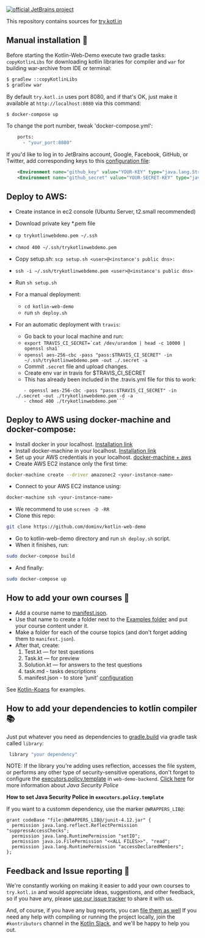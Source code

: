 [![official JetBrains project](http://jb.gg/badges/official.svg)](https://confluence.jetbrains.com/display/ALL/JetBrains+on+GitHub)

This repository contains sources for [try.kotl.in]( http://try.kotlinlang.org/)

## Manual installation :whale:
Before starting the Kotlin-Web-Demo execute two gradle tasks: `copyKotlinLibs` for downloading kotlin libraries for compiler and 
`war` for building war-archive from IDE or terminal: 
```bash
$ gradlew ::copyKotlinLibs
$ gradlew war
```

By default `try.kotl.in` uses port 8080, and if that's OK, just make it available at `http://localhost:8080` via this command:

```bash
$ docker-compose up
```

To change the port number, tweak 'docker-compose.yml':

```bash
    ports:
      - "your_port:8080"
```

If you'd like to log in to JetBrains account, Google, Facebook, GitHub, or Twitter, add corresponding keys to
this [configuration file](https://github.com/JetBrains/kotlin-web-demo/blob/master/docker/frontend/conf/Catalina/localhost/ROOT.xml):

```xml
    <Environment name="github_key" value="YOUR-KEY" type="java.lang.String" override="false"/>
    <Environment name="github_secret" value="YOUR-SECRET-KEY" type="java.lang.String" override="false"/>
```
## Deploy to AWS:

- Create instance in ec2 console (Ubuntu Server, t2.small recommended)
- Download private key *.pem file
- ```cp trykotlinwebdemo.pem ~/.ssh```
- ```chmod 400 ~/.ssh/trykotlinwebdemo.pem```
- Copy setup.sh: ```scp setup.sh <user>@<instance's public dns>:```
- ```ssh -i ~/.ssh/trykotlinwebdemo.pem <user>@<instance's public dns>```
- Run ```sh setup.sh```

- For a manual deployment:
    - ```cd kotlin-web-demo```
    - run ```sh deploy.sh```

- For an automatic deployment with `travis`:
    - Go back to your local machine and run:
    - ```export TRAVIS_CI_SECRET=`cat /dev/urandom | head -c 10000 | openssl sha1` ```
    - ```openssl aes-256-cbc -pass "pass:$TRAVIS_CI_SECRET" -in ~/.ssh/trykotlinwebdemo.pem -out ./.secret -a```
    - Commit `.secret` file and upload changes.
    - Create env var in travis for $TRAVIS_CI_SECRET
    - This has already been included in the .travis.yml file for this to work:
    ```before_script
       - openssl aes-256-cbc -pass "pass:$TRAVIS_CI_SECRET" -in ./.secret -out ./trykotlinwebdemo.pem -d -a
       - chmod 400 ./trykotlinwebdemo.pem```

## Deploy to AWS using docker-machine and docker-compose:

 - Install docker in your localhost. [Installation link](https://docs.docker.com/engine/installation/)
 - Install docker-machine in your localhost. [Installation link](https://docs.docker.com/machine/install-machine/)
 - Set up your AWS credentials in your localhost. [docker-machine + aws](https://docs.docker.com/machine/drivers/aws/)
 - Create AWS EC2 instance only the first time:
 ```bash
docker-machine create --driver amazonec2 <your-instance-name>
 ```
 - Connect to your AWS EC2 instance using:
```bash
docker-machine ssh <your-instance-name>
```
 - We recommend to use ```screen -D -RR```
 - Clone this repo:
```bash
git clone https://github.com/dominv/kotlin-web-demo
```
 - Go to kotlin-web-demo directory and run ```sh deploy.sh``` script.
 - When it finishes, run:
```bash
sudo docker-compose build
```
 - And finally:
 ```bash
 sudo docker-compose up
 ```

## How to add your own courses :memo:


  - Add a course name to [manifest.json](https://github.com/JetBrains/kotlin-web-demo/tree/master/kotlin.web.demo.server/examples).
  - Use that name to create a folder next to the [Examples folder](https://github.com/JetBrains/kotlin-web-demo/tree/master/kotlin.web.demo.server/examples)
  and put your course content under it.
  - Make a folder for each of the course topics (and don't forget adding them to `manifest.json`).
  - After that, create:
     1. Test.kt — for test questions
     2. Task.kt — for preview
     3. Solution.kt — for answers to the test questions
     4. task.md - tasks descriptions
     5. manifest.json - to store 'junit' [configuration](https://github.com/JetBrains/kotlin-web-demo/blob/master/kotlin.web.demo.server/examples/Kotlin%20Koans/Introduction/Hello%2C%20world!/manifest.json)

   See [Kotlin-Koans](https://github.com/JetBrains/kotlin-web-demo/tree/master/kotlin.web.demo.server/examples/Kotlin%20Koans) for examples.

## How to add your dependencies to kotlin compiler :books:

Just put whatever you need as dependencies to [gradle.build](https://github.com/JetBrains/kotlin-web-demo/blob/master/versions/1.1.60/build.gradle) via gradle task called `library`:

```gradle
 library "your dependency"
```

NOTE: If the library you're adding uses reflection, accesses the file system, or performs any other type of security-sensitive operations, don't forget to
configure the [executors.policy.template](https://github.com/JetBrains/kotlin-web-demo/blob/master/kotlin.web.demo.backend/src/main/resources/executors.policy.template)
in `web-demo-backend`. [Click here](https://docs.oracle.com/javase/7/docs/technotes/guides/security/PolicyFiles.html) for more information about *Java Security Police*

**How to set Java Security Police in `executors.policy.template`**

If you want to a customm dependency, use the marker `@WRAPPERS_LIB@`:

```
grant codeBase "file:@WRAPPERS_LIB@/junit-4.12.jar" {
  permission java.lang.reflect.ReflectPermission "suppressAccessChecks";
  permission java.lang.RuntimePermission "setIO";
  permission java.io.FilePermission "<<ALL FILES>>", "read";
  permission java.lang.RuntimePermission "accessDeclaredMembers";
};
```

## Feedback and Issue reporting :construction_worker:

We're constantly working on making it easier to add your own courses to `try.kotl.in` and would appreciate ideas, suggestions,
and other feedback, so if you have any, please [use our issue tracker](https://youtrack.jetbrains.com/issues/KT#newissue=25-1925867) to share it with us.

And, of course, if you have any bug reports, you can [file them as well](https://youtrack.jetbrains.com/issues/KT#newissue=25-1925867)
If you need any help with compiling or running the project locally, join the `#kontributors` channel in the [Kotlin Slack](http://slack.kotlinlang.org), and we'll be happy to help you out.
